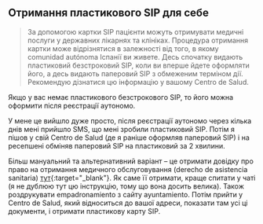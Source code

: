 ## Отримання пластикового SIP для себе

> За допомогою картки SIP пацієнти можуть отримувати медичні послуги у державних лікарнях та клініках. Процедура
> отримання картки може відрізнятися в залежності від того, в якому comunidad autónoma Іспанії ви живете. Десь
> спочатку видають пластиковий безстроковий SIP, коли ви вперше йдете оформляти його, а десь видають паперовий SIP з
> обмеженим терміном дії. Рекомендую дізнатися цю інформацію у вашому Centro de Salud.

Якщо у вас немає пластикового безстрокового SIP, то його можна оформити після реєстрації аутономо.

У мене це вийшло дуже просто, після реєстрації аутономо через кілька днів мені прийшло SMS, що мені зробили пластиковий
SIP. Потім я пішов у свій Centro de Salud (де я раніше оформляв паперовий SIP) і на ресепшені обміняв паперовий SIP на
пластиковий за 2 хвилини.

Більш мануальний та альтернативний варіант – це отримати довідку про право на отримання медичного обслуговування
(derecho de asistencia sanitaria)
[тут](https://pssc.seg-social.es/pssc-app-estructurados/asistencia){:target="_blank"}. Як саме її отримати, краще
спитати у чаті (я не дублюю тут цю інструкцію, тому що вона досить велика). Також роздрукувати
empadronamiento з сайту ayuntamiento. Потім прийти у Centro de Salud, який відноситься до вашої адреси, показати там
усі ці документи, і отримати пластикову карту SIP.
